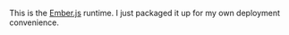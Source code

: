 This is the [Ember.js](https://github.com/emberjs/ember.js) runtime. I
just packaged it up for my own deployment convenience.
